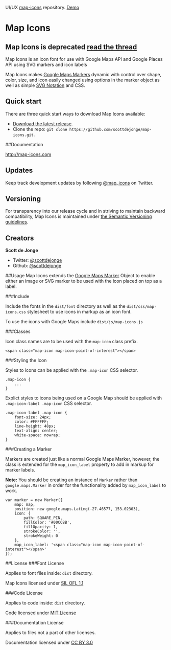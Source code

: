 UI/UX [map-icons](https://github.com/scottdejonge/map-icons) repository. [Demo](http://map-icons.com/)

Map Icons
=========

## Map Icons is deprecated [read the thread](https://github.com/scottdejonge/map-icons/issues/60)

Map Icons is an icon font for use with Google Maps API and Google Places API using SVG markers and icon labels

Map Icons makes [Google Maps Markers](https://developers.google.com/maps/documentation/javascript/reference#Marker) dynamic with control over shape, color, size, and icon easily changed using options in the marker object as well as simple [SVG Notation](http://www.w3.org/TR/SVG/paths.html#PathData) and CSS.

## Quick start

There are three quick start ways to download Map Icons available:

- [Download the latest release](https://github.com/scottdejonge/map-icons/archive/master.zip).
- Clone the repo: `git clone https://github.com/scottdejonge/map-icons.git`.

##Documentation

<http://map-icons.com>

## Updates

Keep track development updates by following [@map_icons](https://twitter.com/map_icons) on Twitter.

## Versioning

For transparency into our release cycle and in striving to maintain backward compatibility, Map Icons is maintained under [the Semantic Versioning guidelines](http://semver.org/).

## Creators

**Scott de Jonge**

- Twitter: [@scottdejonge](https://twitter.com/scottdejonge)
- Github: [@scottdejonge](https://github.com/scottdejonge)

##Usage
Map Icons extends the [Google Maps Marker](https://developers.google.com/maps/documentation/javascript/reference#Marker) Object to enable either an image or SVG marker to be used with the icon placed on top as a label.

###Include

Include the fonts in the `dist/font` directory as well as the `dist/css/map-icons.css` stylesheet to use icons in markup as an icon font.

To use the icons with Google Maps include `dist/js/map-icons.js`


###Classes

Icon class names are to be used with the `map-icon` class prefix.

```
<span class="map-icon map-icon-point-of-interest"></span>
```

###Styling the Icon

Styles to icons can be applied with the `.map-icon` CSS selector.


```
.map-icon {
	...
}
```

Explict styles to icons being used on a Google Map should be applied with `.map-icon-label .map-icon` CSS selector.


```
.map-icon-label .map-icon {
	font-size: 24px;
	color: #FFFFFF;
	line-height: 48px;
	text-align: center;
	white-space: nowrap;
}
```

###Creating a Marker

Markers are created just like a normal Google Maps Marker, however, the class is extended for the `map_icon_label` property to add in markup for marker labels.

**Note:** You should be creating an instance of `Marker` rather than `google.maps.Marker` in order for the functionality added by `map_icon_label` to work.

```
var marker = new Marker({
	map: map,
	position: new google.maps.LatLng(-27.46577, 153.02303),
	icon: {
		path: SQUARE_PIN,
		fillColor: '#00CCBB',
		fillOpacity: 1,
		strokeColor: '',
		strokeWeight: 0
	},
	map_icon_label: '<span class="map-icon map-icon-point-of-interest"></span>'
});
```

##License
###Font License

Applies to font files inside: `dist` directory.

Map Icons licensed under [SIL OFL 1.1](http://scripts.sil.org/OFL)

###Code License

Applies to code inside: `dist` directory.

Code licensed under [MIT License](http://opensource.org/licenses/mit-license.html)

###Documentation License

Applies to files not a part of other licenses.

Documentation licensed under [CC BY 3.0](http://creativecommons.org/licenses/by/3.0/)
